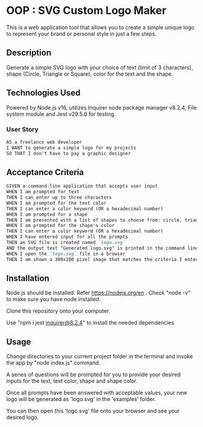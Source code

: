 # OOP : SVG Custom Logo Maker 

This is a web application tool that allows you to create a simple unique logo to represent your brand or personal style in just a few steps. 

## Description

Generate a simple SVG logo with your choice of text (limit of 3 characters), shape (Circle, Triangle or Square), color for the text and the shape. 

## Technologies Used

Powered by Node.js v16, utilizes Inquirer node package manager v8.2.4, File system module and Jest v29.5.0 for testing. 


### User Story

```md
AS a freelance web developer
I WANT to generate a simple logo for my projects
SO THAT I don't have to pay a graphic designer
```

## Acceptance Criteria

```md
GIVEN a command-line application that accepts user input
WHEN I am prompted for text
THEN I can enter up to three characters
WHEN I am prompted for the text color
THEN I can enter a color keyword (OR a hexadecimal number)
WHEN I am prompted for a shape
THEN I am presented with a list of shapes to choose from: circle, triangle, and square
WHEN I am prompted for the shape's color
THEN I can enter a color keyword (OR a hexadecimal number)
WHEN I have entered input for all the prompts
THEN an SVG file is created named `logo.svg`
AND the output text "Generated logo.svg" is printed in the command line
WHEN I open the `logo.svg` file in a browser
THEN I am shown a 300x200 pixel image that matches the criteria I entered
```

## Installation 

Node.js should be installed. Refer https://nodejs.org/en . Check "node -v" to make sure you have node installed. 

Clone this repository onto your computer.

Use "npm i jest inquirer@8.2.4" to install the needed dependencies

## Usage

Change directories to your current project folder in the terminal and invoke the app by "node index.js" command. 

A series of questions will be prompted for you to provide your desired inputs for the text, text color, shape and shape color. 

Once all prompts have been answered with acceptable values, your new logo will be generated as 'logo.svg' in the 'examples' folder. 

You can then open this 'logo.svg' file onto your browser and see your desired logo. 



